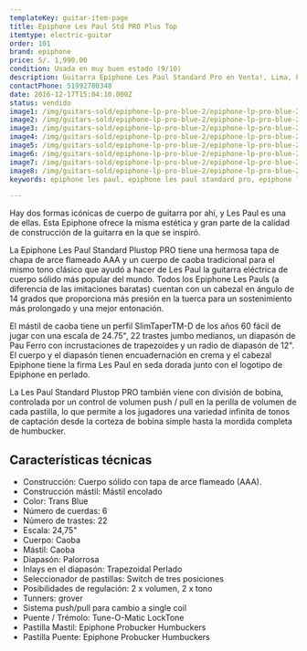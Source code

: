 ```yaml
---
templateKey: guitar-item-page
title: Epiphone Les Paul Std PRO Plus Top
itemtype: electric-guitar
order: 101
brand: epiphone
price: S/. 1,990.00
condition: Usada en muy buen estado (9/10)
description: Guitarra Epiphone Les Paul Standard Pro en Venta!, Lima, Peru
contactPhone: 51992780348
date: 2016-12-17T15:04:10.000Z
status: vendido
image1: /img/guitars-sold/epiphone-lp-pro-blue-2/epiphone-lp-pro-blue-2-01-sold.jpg
image2: /img/guitars-sold/epiphone-lp-pro-blue-2/epiphone-lp-pro-blue-2-02-sold.jpg
image3: /img/guitars-sold/epiphone-lp-pro-blue-2/epiphone-lp-pro-blue-2-03-sold.jpg
image4: /img/guitars-sold/epiphone-lp-pro-blue-2/epiphone-lp-pro-blue-2-04-sold.jpg
image5: /img/guitars-sold/epiphone-lp-pro-blue-2/epiphone-lp-pro-blue-2-05-sold.jpg
image6: /img/guitars-sold/epiphone-lp-pro-blue-2/epiphone-lp-pro-blue-2-06-sold.jpg
image7: /img/guitars-sold/epiphone-lp-pro-blue-2/epiphone-lp-pro-blue-2-07-sold.jpg
image8: /img/guitars-sold/epiphone-lp-pro-blue-2/epiphone-lp-pro-blue-2-08-sold.jpg
keywords: epiphone les paul, epiphone les paul standard pro, epiphone les paul standard

---
```


Hay dos formas icónicas de cuerpo de guitarra por ahí, y Les Paul es una de ellas. Esta Epiphone ofrece la misma estética y gran parte de la calidad de construcción de la guitarra en la que se inspiró.

La Epiphone Les Paul Standard Plustop PRO tiene una hermosa tapa de chapa de arce flameado AAA y un cuerpo de caoba tradicional para el mismo tono clásico que ayudó a hacer de Les Paul la guitarra eléctrica de cuerpo sólido más popular del mundo. Todos los Epiphone Les Pauls (a diferencia de las imitaciones baratas) cuentan con un cabezal en ángulo de 14 grados que proporciona más presión en la tuerca para un sostenimiento más prolongado y una mejor entonación. 

El mástil de caoba tiene un perfil SlimTaperTM-D de los años 60 fácil de jugar con una escala de 24.75", 22 trastes jumbo medianos, un diapasón de Pau Ferro con incrustaciones de trapezoides y un radio de diapasón de 12". El cuerpo y el diapasón tienen encuadernación en crema y el cabezal Epiphone tiene la firma Les Paul en seda dorada junto con el logotipo de Epiphone en perlado.

La Les Paul Standard Plustop PRO también viene con división de bobina, controlada por un control de volumen push / pull en la perilla de volumen de cada pastilla, lo que permite a los jugadores una variedad infinita de tonos de captación desde la corteza de bobina simple hasta la mordida completa de humbucker.

## Características técnicas

* Construcción: Cuerpo sólido con tapa de arce flameado (AAA).
* Construcción mástil: Mástil encolado
* Color: Trans Blue
* Número de cuerdas: 6
* Número de trastes: 22
* Escala: 24,75"
* Cuerpo: Caoba
* Mástil: Caoba
* Diapasón: Palorrosa
* Inlays en el diapasón: Trapezoidal Perlado
* Seleccionador de pastillas: Switch de tres posiciones
* Posibilidades de regulación: 2 x volumen, 2 x tono
* Tunners: grover
* Sistema push/pull para cambio a single coil
* Puente / Trémolo: Tune-O-Matic LockTone
* Pastilla Mastil: Epiphone Probucker Humbuckers
* Pastilla Puente: Epiphone Probucker Humbuckers